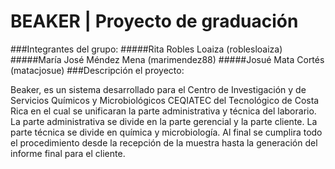 # BEAKER | Proyecto de graduación

###Integrantes del grupo: 
#####Rita Robles Loaiza (roblesloaiza) 
#####María José Méndez Mena (marimendez88) 
#####Josué Mata Cortés (matacjosue)
###Descripción el proyecto:

Beaker, es un sistema desarrollado para el Centro de Investigación y de Servicios Químicos y Microbiológicos CEQIATEC del Tecnológico de Costa Rica en el cual se unificaran la parte administrativa y técnica del laborario.
La parte administrativa se divide en la parte gerencial y la parte cliente. La parte técnica se divide en química y microbiología.
Al final se cumplira todo el procedimiento desde la recepción de la muestra hasta la generación del informe final para el cliente.

